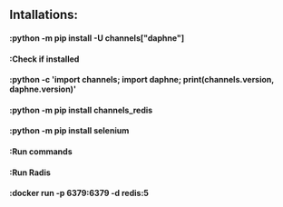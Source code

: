 ## Intallations:
####    :python -m pip install -U channels["daphne"]
####    :Check if installed
####    :python -c 'import channels; import daphne; print(channels.__version__, daphne.__version__)'
####    :python -m pip install channels_redis
####    :python -m pip install selenium

####    :Run commands
####    :Run Radis
####    :docker run -p 6379:6379 -d redis:5